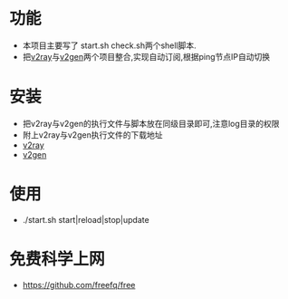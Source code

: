 # 功能
* 本项目主要写了 start.sh check.sh两个shell脚本.
* 把[v2ray](https://github.com/v2ray/v2ray-core/releases)与[v2gen](https://github.com/iochen/v2gen)两个项目整合,实现自动订阅,根据ping节点IP自动切换

# 安装
* 把v2ray与v2gen的执行文件与脚本放在同级目录即可,注意log目录的权限
* 附上v2ray与v2gen执行文件的下载地址
* [v2ray](https://github.com/v2ray/v2ray-core/releases)
* [v2gen](https://github.com/iochen/v2gen/releases)


# 使用
* ./start.sh start|reload|stop|update

# 免费科学上网
* https://github.com/freefq/free